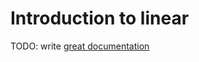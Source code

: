 # Introduction to linear

TODO: write [great documentation](http://jacobian.org/writing/what-to-write/)
